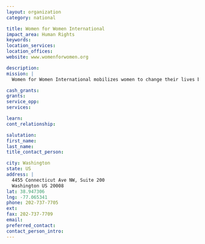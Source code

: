 ```yaml
---
layout: organization
category: national

title: Women for Women International
impact_area: Human Rights
keywords: 
location_services: 
location_offices: 
website: www.womenforwomen.org

description: 
mission: |
  Women for Women International mobilizes women to change their lives by bringing a holistic approach to addressing the unique needs of women in conflict and post-conflict environments.  Founded in 1993, Women for Women International helps women in war-torn regions rebuild their lives by providing financial and emotional support, job skills training, rights awareness and leadership education and access to business skills, capital and markets. Through the program, women become confident, independent and productive as they embrace the importance of their roles in rebuilding their families, their communities and ultimately, their nations.

cash_grants: 
grants: 
service_opp: 
services: 

learn: 
cont_relationship: 

salutation: 
first_name: 
last_name: 
title_contact_person: 

city: Washington
state: US
address: |
  4455 Connecticut Ave NW, Suite 200  
  Washington US 20008
lat: 38.947306
lng: -77.065341
phone: 202-737-7705
ext: 
fax: 202-737-7709
email: 
preferred_contact: 
contact_person_intro: 
---
```


